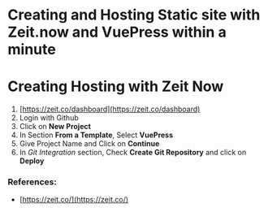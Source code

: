 # Creating and Hosting Static site with Zeit.now and VuePress within a minute

# Creating Hosting with Zeit Now

1. [https://zeit.co/dashboard](https://zeit.co/dashboard)
2. Login with Github
3. Click on **New Project**
4. In Section **From a Template**, Select **VuePress**
5. Give Project Name and Click on **Continue**
6. In _Git Integration_ section, Check **Create Git Repository** and click on **Deploy**


### References:

- [https://zeit.co/](https://zeit.co/)


